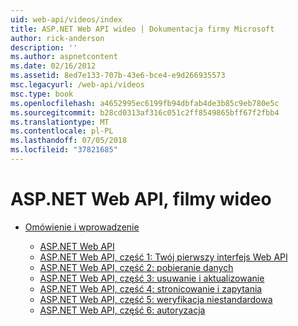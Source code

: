 ```yaml
---
uid: web-api/videos/index
title: ASP.NET Web API wideo | Dokumentacja firmy Microsoft
author: rick-anderson
description: ''
ms.author: aspnetcontent
ms.date: 02/16/2012
ms.assetid: 8ed7e133-707b-43e6-bce4-e9d266935573
msc.legacyurl: /web-api/videos
msc.type: book
ms.openlocfilehash: a4652995ec6199fb94dbfab4de3b85c9eb780e5c
ms.sourcegitcommit: b28cd0313af316c051c2ff8549865bff67f2fbb4
ms.translationtype: MT
ms.contentlocale: pl-PL
ms.lasthandoff: 07/05/2018
ms.locfileid: "37821685"
---
```

<a name="aspnet-web-api-videos"></a>ASP.NET Web API, filmy wideo
====================
- [Omówienie i wprowadzenie](getting-started/index.md)

    - [ASP.NET Web API](getting-started/aspnet-web-api.md)
    - [ASP.NET Web API, część 1: Twój pierwszy interfejs Web API](getting-started/your-first-web-api.md)
    - [ASP.NET Web API, część 2: pobieranie danych](getting-started/getting-data.md)
    - [ASP.NET Web API, część 3: usuwanie i aktualizowanie](getting-started/delete-and-update.md)
    - [ASP.NET Web API, część 4: stronicowanie i zapytania](getting-started/paging-and-querying.md)
    - [ASP.NET Web API, część 5: weryfikacja niestandardowa](getting-started/custom-validation.md)
    - [ASP.NET Web API, część 6: autoryzacja](getting-started/authorization.md)
